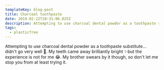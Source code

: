 ```yaml
---
templateKey: blog-post
title: Charcoal toothpaste
date: 2019-02-22T20:31:06.025Z
description: Attempting to use charcoal dental powder as a toothpaste substitute...
tags:
  - plasticfree
---
```

Attempting to use charcoal dental powder as a toothpaste substitute... didn't go very well 🙈. My teeth came away brilliantly bright ✨but the experience is not for me 😂. My brother swears by it though, so don't let me stop you from at least trying it.
